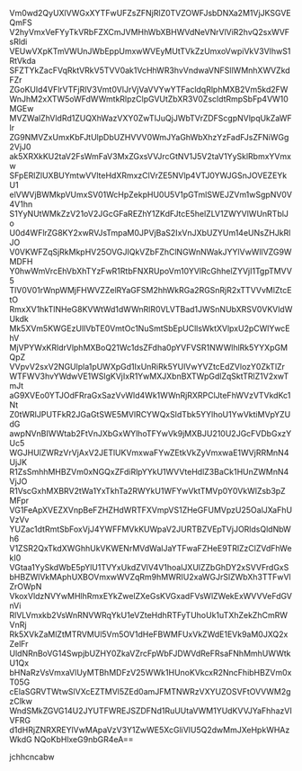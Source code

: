 Vm0wd2QyUXlVWGxXYTFwUFZsZFNjRlZ0TVZOWFJsbDNXa2M1VjJKSGVEQmFS
V2hyVmxVeFYyTkVRbFZXCmJVMHhWbXBHWVdNeVNrVlViR2hvQ2sxWVFsRldi
VEUwVXpKTmVWUnJWbEppUmxwWVEyMUtTVkZzUmxoVwpiVkV3VlhwS1RtVkda
SFZTYkZacFVqRktVRkV5TVV0ak1VcHhWR3hvVndwaVNFSllWMnhXWVZkdFZr
ZGoKUld4VFlrVTFjRlV3Vmt0VlJrVjVaVVYwYTFacldqRlphMXB2Vm5kd2FW
WnJhM2xXTW5oWFdWWmtkRlpzClpGVUtZbXR3V0ZscldtRmpSbFp4VW10MGEw
MVZWalZhVldRd1ZUQXhWazVXY0ZwTlJuQjJWbTVrZDFScgpNVlpqUkZaWFlr
ZG9NMVZxUmxKbFJtUlpDbUZHVVV0WmJYaGhWbXhzYzFadFJsZFNiWGg2VjJ0
ak5XRXkKU2taV2FsWmFaV3MxZGxsVVJrcGtNV1J5V2taV1YySklRbmxYVmxw
SFpERlZlUXBUYmtwVVlteHdXRmxzClVrZE5NVlp4VTJ0YWJGSnJOVEZEYkU1
elVWVjBWMkpVUmxSV01WcHpZekpHU0U5V1pGTmlSWEJZVm1wSgpNV0V4V1hn
S1YyNUtWMkZzV21oV2JGcGFaREZhY1ZKdFJtcE5helZLV1ZWYVlWUnRTblJo
U0d4WFlrZG8KY2xwRVJsTmpaM0JPVjBaS2IxVnJXbUZYUm14eUNsZHJkRlJO
V0VKWFZqSjRkMkpHV25OVGJIQkVZbFZhClNGWnNWakJYYlVwWllVZG9WMDFH
Y0hwWmVrcEhVbXhTYzFwR1RtbFNXRUpoVm10YVlRcGhhelZYVjI1TgpTMVV5
TlV0V01rWnpWMjFHWVZZelRYaGFSM2hhWkRGa2RGSnRjR2xTTVVvMlZtcEtO
RmxXV1hkTlNHeG8KVWtWd1dWWnRlR0VLVTBad1JWSnNUbXRSV0VKVldWUkdk
Mk5XVm5KWGEzUllVbTE0VmtOc1NuSmtSbEpUCllsWktXVlpxU2pCWlYwcEhV
MjVPYWxKRldrVlphMXBoQ21Wc1dsZFdha0pYVFVSR1NWWlhlRk5YYXpGMQpZ
VVpvV2sxV2NGUlpla1pUWXpGd1IxUnRiRk5YUlVwYVZtcEdZVlozY0ZkTlZr
WTFWV3hvYWdwVE1WSlgKVjIxR1YwMXJXbnBXTWpGdlZqSktTRlZ1V2xwTmJt
aG9XVEo0YTJOdFRraGxSazVvWld4Wk1WWnRjRXRPClJteFhWVzVTVkdKc1Nt
Z0tWRlJPUTFkR2JGaGtSWE5MVlRCYWQxSldTbk5YYlhoU1YwVktiMVpYZUdG
awpNVnBIWWtab2FtVnJXbGxWYlhoTFYwVk9jMXBJU210U2JGcFVDbGxzYUc5
WGJHUlZWRzVrVjAxV2JETlUKVmxwaFYwZEtkVkZyVmxwaE1WVjRRMnN4UjJK
R1ZsSmhhMHBZVm0xNGQxZFdiRlpYYkU1WVVteHdlZ3BaCk1HUnZWMnN4VjJO
R1VscGxhMXBRV2tWa1YxTkhTa2RWYkU1WFYwVktTMVp0Y0VkWlZsb3pZMFpr
VG1FeApXVEZXVnpBeFZHZHdWRTFXVmpVS1ZHeGFUMVpzU25OalJXaFhUVzVv
YUZac1dtRmtSbFoxVjJ4YWFFMVkKUWpaV2JURTBZVEpTVjJORldsQldNbWh6
V1ZSR2QxTkdXWGhhUkVKWENrMVdWalJaYTFwaFZHeE9TRlZzClZVdFhWekI0
VGtaa1YySkdWbE5pYlU1TVYxUkdZVlV4V1hoalJXUlZZbGhDY2xSVVFrdGxS
bHBZWlVkMAphUXBOVmxwWVZqRm9hMWRIU2xaWGJrSlZWbXh3TTFwVlZrOWpN
VkoxVldzNVYwMHlhRmxEYkZwelZXeGsKVGxadFVsWlZWekExWVVVeFdGVnVi
RlVLVmxkb2VsWnRNVWRqYkU1eVZteHdhRTFyTUhoUk1uTXhZekZhCmRWVnRj
Rk5XVkZaMlZtMTRVMUl5Vm5OV1dHeFBWMFUxVkZWdE1EVk9aM0JXQ2xZelFr
UldNRnBoVG14SwpjbUZHY0ZkaVZrcFpWbFJDWVdReFRsaFNhMmhUWWtkU1Qx
bHNaRzVsVmxaVlUyMTBhMDFzV25WWk1HUnoKVkcxR2NncFhibHBZVm0xT05G
cElaSGRVTWtwSlVXcEZTMVl5ZEd0amJFMTNWRzVXYUZOSVFtOVVWM2gzClkw
WndSMkZGVG14U2JYUTFWREJSZDFNd1RuUUtaVWM1YUdKVVJYaFhhazVIVFRG
d1dHRjZNRXREYlVwMApaVzV3Y1ZwWE5XcGliVlU5Q2dwMmJXeHpkWHAzWkdG
NQoKbHlxeG9nbGR4eA==

jchhcncabw